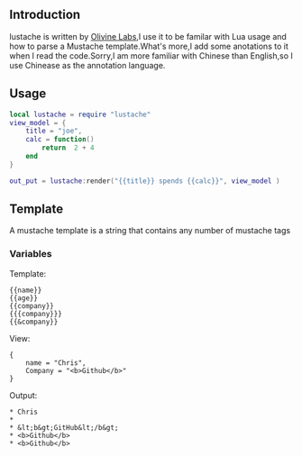 ## Introduction

lustache is written by [Olivine Labs](https://github.com/Olivine-Labs),I use it to be familar with Lua usage and how to
parse a Mustache template.What's more,I add some anotations to it when I read the code.Sorry,I am more familiar with
Chinese than English,so I use Chinease as the annotation language.

## Usage

```lua
local lustache = require "lustache"
view_model = {
	title = "joe",
	calc = function()
		return  2 + 4
	end
}

out_put = lustache:render("{{title}} spends {{calc}}", view_model )
```


## Template
A mustache template is a string that contains any number of mustache tags

### Variables

Template:

```
{{name}}
{{age}}
{{company}}
{{{company}}}
{{&company}}
```

View:

```
{
	name = "Chris",
	Company = "<b>Github</b>"
}
```

Output:

```
* Chris
*
* &lt;b&gt;GitHub&lt;/b&gt;
* <b>Github</b>
* <b>Github</b>
```
